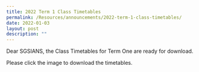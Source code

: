 ```yaml
---
title: 2022 Term 1 Class Timetables
permalink: /Resources/announcements/2022-term-1-class-timetables/
date: 2022-01-03
layout: post
description: ""
---
```

Dear SGSIANS, the Class Timetables for Term One are ready for download.



Please click the image to download the timetables.